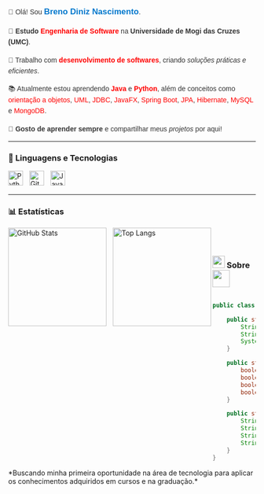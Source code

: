 <div style="font-family: Arial, sans-serif; line-height: 1.6; color: #333;">
  <p>
    👋 Olá! Sou <strong style="color: #0077cc; font-size: 1.2em;">Breno Diniz Nascimento</strong>.
  </p>
  <p>
    🎯 <strong>Estudo</strong> <span style="color: red;"><strong>Engenharia de Software</strong></span> na <strong>Universidade de Mogi das Cruzes (UMC)</strong>.
  </p>
  <p>
    🚀 Trabalho com <span style="color: red;"><strong>desenvolvimento de softwares</strong></span>, criando <em>soluções práticas e eficientes</em>.
  </p>
  <p>
    📚 Atualmente estou aprendendo <span style="color: red;"><strong>Java</strong></span> e <span style="color: red;"><strong>Python</strong></span>, além de conceitos como 
    <span style="color: red;">orientação a objetos</span>, <span style="color: red;">UML</span>, <span style="color: red;">JDBC</span>, <span style="color: red;">JavaFX</span>, 
    <span style="color: red;">Spring Boot</span>, <span style="color: red;">JPA</span>, <span style="color: red;">Hibernate</span>, <span style="color: red;">MySQL</span> e <span style="color: red;">MongoDB</span>.
  </p>
  <p>
    🔗 <strong>Gosto de aprender sempre</strong> e compartilhar meus <em>projetos</em> por aqui!
  </p>
</div>

---

### 🤖 Linguagens e Tecnologias

<img 
    align="left" 
    alt="Python" 
    title="Python"
    width="30px" 
    style="padding-right: 10px;" 
    src="https://cdn.jsdelivr.net/gh/devicons/devicon@latest/icons/python/python-original.svg" 
/>
<img 
    align="left" 
    alt="Git" 
    title="Git"
    width="30px" 
    style="padding-right: 10px;" 
    src="https://cdn.jsdelivr.net/gh/devicons/devicon@latest/icons/git/git-original.svg" 
/>
<img 
    align="left" 
    alt="Java" 
    title="Java"
    width="30px" 
    style="padding-right: 10px;" 
    src="https://cdn.jsdelivr.net/gh/devicons/devicon@latest/icons/java/java-original.svg" 
/>

<br/>
<br/>

---

### 📊 Estatísticas

<p>
  <img 
    align="left" 
    alt="GitHub Stats" 
    height="200" 
    style="padding-right: 10px;" 
    src="https://github-readme-stats.vercel.app/api?username=oTchulo&show_icons=true&theme=tokyonight&include_all_commits=true&locale=pt-br" 
  />

  <img 
    align="left" 
    alt="Top Langs" 
    height="200" 
    src="https://github-readme-stats.vercel.app/api/top-langs/?username=oTchulo&theme=tokyonight&layout=compact&custom_title=Tecnologias&langs_count=9" 
  />


<br/>
<br/>


 ### <img src="https://media3.giphy.com/media/v1.Y2lkPTc5MGI3NjExeDF2djBvYzRqdHNmNng4bGM1d2trdHBlM2sxbWVpZWJxOTZ5b3JvOCZlcD12MV9pbnRlcm5hbF9naWZfYnlfaWQmY3Q9dHM/kAm4u0lhDCmXnugz6p/giphy.gif" width="25"> Sobre <img src="https://media4.giphy.com/media/v1.Y2lkPTc5MGI3NjExcmdzZmh4NWZucm5pcGpodjZzcml3N3gzdzlidXN5a3Z4eW5keDB4OCZlcD12MV9pbnRlcm5hbF9naWZfYnlfaWQmY3Q9cw/3o84TSvGGfaIor8VzO/giphy.gif" width="35">

```Java

public class BrenoDinizNascimento {

    public static void main(String[] args) {
        String nome = "Breno Diniz Nascimento";
        String curso = "Engenharia de Software - UMC";
        System.out.println("Sempre estudando!");
    }

    public static void habilidades() {
        boolean java = true;
        boolean python = true;
        boolean springBoot = true;
        boolean git = true;
    }

    public static void contato() {
        String linkedin = "linkedin.com/in/brenodiniznascimento";
        String github = "github.com/oTchulo";
        String instagram = "instagram.com/o.tchulo";
        String email = "br3nozy@gmail.com";
    }
}


````
</div>
*Buscando minha primeira oportunidade na área de tecnologia para aplicar os conhecimentos adquiridos em cursos e na graduação.*
